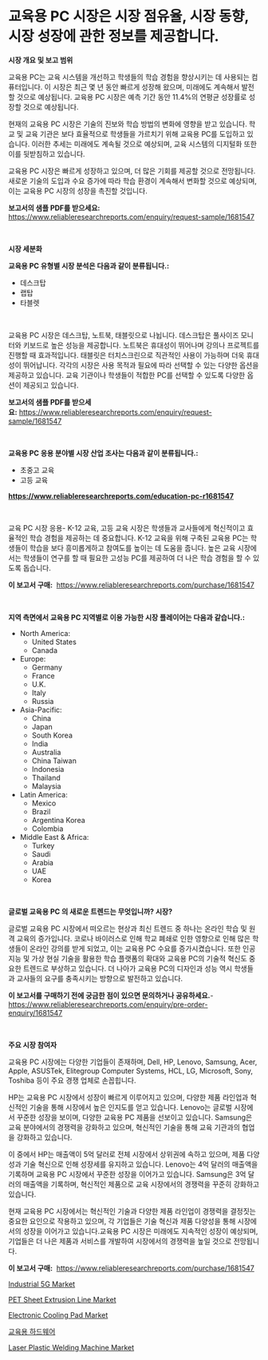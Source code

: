 <p><h1>교육용 PC 시장은 시장 점유율, 시장 동향, 시장 성장에 관한 정보를 제공합니다.</h1></p><p><strong>시장 개요 및 보고 범위</strong></p>
<p><p>교육용 PC는 교육 시스템을 개선하고 학생들의 학습 경험을 향상시키는 데 사용되는 컴퓨터입니다. 이 시장은 최근 몇 년 동안 빠르게 성장해 왔으며, 미래에도 계속해서 발전할 것으로 예상됩니다. 교육용 PC 시장은 예측 기간 동안 11.4%의 연평균 성장률로 성장할 것으로 예상됩니다.</p><p>현재의 교육용 PC 시장은 기술의 진보와 학습 방법의 변화에 영향을 받고 있습니다. 학교 및 교육 기관은 보다 효율적으로 학생들을 가르치기 위해 교육용 PC를 도입하고 있습니다. 이러한 추세는 미래에도 계속될 것으로 예상되며, 교육 시스템의 디지털화 또한 이를 뒷받침하고 있습니다.</p><p>교육용 PC 시장은 빠르게 성장하고 있으며, 더 많은 기회를 제공할 것으로 전망됩니다. 새로운 기술의 도입과 수요 증가에 따라 학습 환경이 계속해서 변화할 것으로 예상되며, 이는 교육용 PC 시장의 성장을 촉진할 것입니다.</p></p>
<p><strong>보고서의 샘플 PDF를 받으세요:</strong> <a href="https://www.reliableresearchreports.com/enquiry/request-sample/1681547">https://www.reliableresearchreports.com/enquiry/request-sample/1681547</a></p>
<p>&nbsp;</p>
<p><strong>시장 세분화</strong></p>
<p><strong>교육용 PC 유형별 시장 분석은 다음과 같이 분류됩니다.:</strong></p>
<p><ul><li>데스크탑</li><li>랩탑</li><li>타블렛</li></ul></p>
<p>&nbsp;</p>
<p><p>교육용 PC 시장은 데스크탑, 노트북, 태블릿으로 나뉩니다. 데스크탑은 풀사이즈 모니터와 키보드로 높은 성능을 제공합니다. 노트북은 휴대성이 뛰어나며 강의나 프로젝트를 진행할 때 효과적입니다. 태블릿은 터치스크린으로 직관적인 사용이 가능하며 더욱 휴대성이 뛰어납니다. 각각의 시장은 사용 목적과 필요에 따라 선택할 수 있는 다양한 옵션을 제공하고 있습니다. 교육 기관이나 학생들이 적합한 PC를 선택할 수 있도록 다양한 옵션이 제공되고 있습니다.</p></p>
<p><strong>보고서의 샘플 PDF를 받으세요:</strong>&nbsp;<a href="https://www.reliableresearchreports.com/enquiry/request-sample/1681547">https://www.reliableresearchreports.com/enquiry/request-sample/1681547</a></p>
<p>&nbsp;</p>
<p><strong> 교육용 PC 응용 분야별 시장 산업 조사는 다음과 같이 분류됩니다.:</strong></p>
<p><ul><li>초중고 교육</li><li>고등 교육</li></ul></p>
<p><strong><a href="https://www.reliableresearchreports.com/education-pc-r1681547">https://www.reliableresearchreports.com/education-pc-r1681547</a></strong></p>
<p>&nbsp;</p>
<p><p>교육 PC 시장 응용- K-12 교육, 고등 교육 시장은 학생들과 교사들에게 혁신적이고 효율적인 학습 경험을 제공하는 데 중요합니다. K-12 교육을 위해 구축된 교육용 PC는 학생들이 학습을 보다 흥미롭게하고 참여도를 높이는 데 도움을 줍니다. 높은 교육 시장에서는 학생들이 연구를 할 때 필요한 고성능 PC를 제공하여 더 나은 학습 경험을 할 수 있도록 돕습니다.</p></p>
<p><strong>이 보고서 구매:</strong>&nbsp; <a href="https://www.reliableresearchreports.com/purchase/1681547">https://www.reliableresearchreports.com/purchase/1681547</a></p>
<p>&nbsp;</p>
<p><strong>지역 측면에서 교육용 PC 지역별로 이용 가능한 시장 플레이어는 다음과 같습니다.:</strong></p>
<p><ul>
    <li>
        North America:
        <ul>
            <li>United States</li>
            <li>Canada</li>
        </ul>
    </li>
    <li>
        Europe:
        <ul>
            <li>Germany</li>
            <li>France</li>
            <li>U.K.</li>
            <li>Italy</li>
            <li>Russia</li>
        </ul>
    </li>
    <li>
        Asia-Pacific:
        <ul>
            <li>China</li>
            <li>Japan</li>
            <li>South Korea</li>
            <li>India</li>
            <li>Australia</li>
            <li>China Taiwan</li>
            <li>Indonesia</li>
            <li>Thailand</li>
            <li>Malaysia</li>
        </ul>
    </li>
    <li>
        Latin America:
        <ul>
            <li>Mexico</li>
            <li>Brazil</li>
            <li>Argentina Korea</li>
            <li>Colombia</li>
        </ul>
    </li>
    <li>
        Middle East & Africa:
        <ul>
            <li>Turkey</li>
            <li>Saudi</li>
            <li>Arabia</li>
            <li>UAE</li>
            <li>Korea</li>
        </ul>
    </li>
    </ul></p>
<p>&nbsp;</p>
<p><strong>글로벌 교육용 PC 의 새로운 트렌드는 무엇입니까? 시장?</strong></p>
<p><p>글로벌 교육용 PC 시장에서 떠오르는 현상과 최신 트렌드 중 하나는 온라인 학습 및 원격 교육의 증가입니다. 코로나 바이러스로 인해 학교 폐쇄로 인한 영향으로 인해 많은 학생들이 온라인 강의를 받게 되었고, 이는 교육용 PC 수요를 증가시켰습니다. 또한 인공지능 및 가상 현실 기술을 활용한 학습 플랫폼의 확대와 교육용 PC의 기술적 혁신도 중요한 트렌드로 부상하고 있습니다. 더 나아가 교육용 PC의 디자인과 성능 역시 학생들과 교사들의 요구를 충족시키는 방향으로 발전하고 있습니다.</p></p>
<p><strong>이 보고서를 구매하기 전에 궁금한 점이 있으면 문의하거나 공유하세요.</strong>- <a href="https://www.reliableresearchreports.com/enquiry/pre-order-enquiry/1681547">https://www.reliableresearchreports.com/enquiry/pre-order-enquiry/1681547</a></p>
<p>&nbsp;</p>
<p><strong>주요 시장 참여자</strong></p>
<p><p>교육용 PC 시장에는 다양한 기업들이 존재하며, Dell, HP, Lenovo, Samsung, Acer, Apple, ASUSTek, Elitegroup Computer Systems, HCL, LG, Microsoft, Sony, Toshiba 등이 주요 경쟁 업체로 손꼽힙니다.</p><p>HP는 교육용 PC 시장에서 성장이 빠르게 이루어지고 있으며, 다양한 제품 라인업과 혁신적인 기술을 통해 시장에서 높은 인지도를 얻고 있습니다. Lenovo는 글로벌 시장에서 꾸준한 성장을 보이며, 다양한 교육용 PC 제품을 선보이고 있습니다. Samsung은 교육 분야에서의 경쟁력을 강화하고 있으며, 혁신적인 기술을 통해 교육 기관과의 협업을 강화하고 있습니다.</p><p>이 중에서 HP는 매출액이 5억 달러로 전체 시장에서 상위권에 속하고 있으며, 제품 다양성과 기술 혁신으로 인해 성장세를 유지하고 있습니다. Lenovo는 4억 달러의 매출액을 기록하며 교육용 PC 시장에서 꾸준한 성장을 이어가고 있습니다. Samsung은 3억 달러의 매출액을 기록하며, 혁신적인 제품으로 교육 시장에서의 경쟁력을 꾸준히 강화하고 있습니다.</p><p>현재 교육용 PC 시장에서는 혁신적인 기술과 다양한 제품 라인업이 경쟁력을 결정짓는 중요한 요인으로 작용하고 있으며, 각 기업들은 기술 혁신과 제품 다양성을 통해 시장에서의 성장을 이어가고 있습니다.교육용 PC 시장은 미래에도 지속적인 성장이 예상되며, 기업들은 더 나은 제품과 서비스를 개발하여 시장에서의 경쟁력을 높일 것으로 전망됩니다.</p></p>
<p><strong>이 보고서 구매:</strong>&nbsp;&nbsp;<a href="https://www.reliableresearchreports.com/purchase/1681547">https://www.reliableresearchreports.com/purchase/1681547</a></p>
<p><p><a href="https://faithful-glue-af3.notion.site/Industrial-5G-Market-Insights-into-Market-CAGR-Market-Trends-and-Growth-Strategies-220467e5b36d4dfb8682c4e6c2bf123d">Industrial 5G Market</a></p><p><a href="https://github.com/juniordelafrance/Market-Research-Report-List-2/blob/main/pet-sheet-extrusion-line-market.md">PET Sheet Extrusion Line Market</a></p><p><a href="https://issuu.com/reportprime-2/docs/electronic-cooling-pad-market-size-2030.pptx">Electronic Cooling Pad Market</a></p><p><a href="https://github.com/TobyKub4685/Market-Research-Report-List-1/blob/main/450796227202.md">교육용 하드웨어</a></p><p><a href="https://github.com/rahu1506/Market-Research-Report-List-4/blob/main/laser-plastic-welding-machine-market.md">Laser Plastic Welding Machine Market</a></p></p>